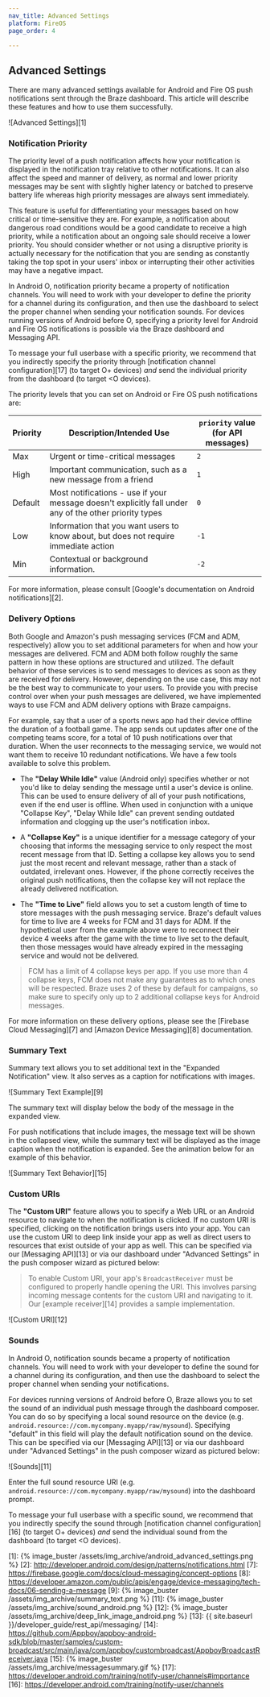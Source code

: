 ```yaml
---
nav_title: Advanced Settings
platform: FireOS
page_order: 4

---
```

## Advanced Settings

There are many advanced settings available for Android and Fire OS push notifications sent through the Braze dashboard. This article will describe these features and how to use them successfully.

![Advanced Settings][1]

### Notification Priority

The priority level of a push notification affects how your notification is displayed in the notification tray relative to other notifications. It can also affect the speed and manner of delivery, as normal and lower priority messages may be sent with slightly higher latency or batched to preserve battery life whereas high priority messages are always sent immediately.

This feature is useful for differentiating your messages based on how critical or time-sensitive they are. For example, a notification about dangerous road conditions would be a good candidate to receive a high priority, while a notification about an ongoing sale should receive a lower priority. You should consider whether or not using a disruptive priority is actually necessary for the notification that you are sending as constantly taking the top spot in your users' inbox or interrupting their other activities may have a negative impact.

In Android O, notification priority became a property of notification channels. You will need to work with your developer to define the priority for a channel during its configuration, and then use the dashboard to select the proper channel when sending your notification sounds. For devices running versions of Android before O, specifying a priority level for Android and Fire OS notifications is possible via the Braze dashboard and Messaging API. 

To message your full userbase with a specific priority, we recommend that you indirectly specify the priority through [notification channel configuration][17] (to target O+ devices) *and* send the individual priority from the dashboard (to target <O devices).

The priority levels that you can set on Android or Fire OS push notifications are:

| Priority | Description/Intended Use                                                                               | `priority` value (for API messages) |
|----------|--------------------------------------------------------------------------------------------------------|-------------------------------------|
| Max      | Urgent or time-critical messages                                                                       | `2`                                 |
| High     | Important communication, such as a new message from a friend                                           | `1`                                 |
| Default  | Most notifications - use if your message doesn't explicitly fall under any of the other priority types | `0`                                 |
| Low      | Information that you want users to know about, but does not require immediate action                   | `-1`                                |
| Min      | Contextual or background information.                                                                  | `-2`                                |


For more information, please consult [Google's documentation on Android notifications][2].

### Delivery Options

Both Google and Amazon's push messaging services (FCM and ADM, respectively) allow you to set additional parameters for when and how your messages are delivered. FCM and ADM both follow roughly the same pattern in how these options are structured and utilized. The default behavior of these services is to send messages to devices as soon as they are received for delivery. However, depending on the use case, this may not be the best way to communicate to your users. To provide you with precise control over when your push messages are delivered, we have implemented ways to use FCM and ADM delivery options with Braze campaigns.

For example, say that a user of a sports news app had their device offline the duration of a football game. The app sends out updates after one of the competing teams score, for a total of 10 push notifications over that duration. When the user reconnects to the messaging service, we would not want them to receive 10 redundant notifications. We have a few tools available to solve this problem.

- The __"Delay While Idle"__ value (Android only) specifies whether or not you'd like to delay sending the message until a user's device is online. This can be used to ensure delivery of all of your push notifications, even if the end user is offline. When used in conjunction with a unique "Collapse Key", "Delay While Idle" can prevent sending outdated information and clogging up the user's notification inbox.

- A __"Collapse Key"__ is a unique identifier for a message category of your choosing that informs the messaging service to only respect the most recent message from that ID. Setting a collapse key allows you to send just the most recent and relevant message, rather than a stack of outdated, irrelevant ones. However, if the phone correctly receives the original push notifications, then the collapse key will not replace the already delivered notification.

- The __"Time to Live"__ field allows you to set a custom length of time to store messages with the push messaging service. Braze's default values for time to live are 4 weeks for FCM and 31 days for ADM. If the hypothetical user from the example above were to reconnect their device 4 weeks after the game with the time to live set to the default, then those messages would have already expired in the messaging service and would not be delivered.

> FCM has a limit of 4 collapse keys per app. If you use more than 4 collapse keys, FCM does not make any guarantees as to which ones will be respected. Braze uses 2 of these by default for campaigns, so make sure to specify only up to 2 additional collapse keys for Android messages.

For more information on these delivery options, please see the [Firebase Cloud Messaging][7] and [Amazon Device Messaging][8] documentation.

### Summary Text

Summary text allows you to set additional text in the "Expanded Notification" view. It also serves as a caption for notifications with images.

![Summary Text Example][9]

The summary text will display below the body of the message in the expanded view.

For push notifications that include images, the message text will be shown in the collapsed view, while the summary text will be displayed as the image caption when the notification is expanded. See the animation below for an example of this behavior.

![Summary Text Behavior][15]

### Custom URIs

The __"Custom URI"__ feature allows you to specify a Web URL or an Android resource to navigate to when the notification is clicked. If no custom URI is specified, clicking on the notification brings users into your app. You can use the custom URI to deep link inside your app as well as direct users to resources that exist outside of your app as well. This can be specified via our [Messaging API][13] or via our dashboard under "Advanced Settings" in the push composer wizard as pictured below:

> To enable Custom URI, your app's `BroadcastReceiver` must be configured to properly handle opening the URI.  This involves parsing incoming message contents for the custom URI and navigating to it.  Our [example receiver][14] provides a sample implementation.

![Custom URI][12]

### Sounds

In Android O, notification sounds became a property of notification channels. You will need to work with your developer to define the sound for a channel during its configuration, and then use the dashboard to select the proper channel when sending your notifications.

For devices running versions of Android before O, Braze allows you to set the sound of an individual push message through the dashboard composer. You can do so by specifying a local sound resource on the device (e.g. `android.resource://com.mycompany.myapp/raw/mysound`). Specifying "default" in this field will play the default notification sound on the device. This can be specified via our [Messaging API][13] or via our dashboard under "Advanced Settings" in the push composer wizard as pictured below:

![Sounds][11]

Enter the full sound resource URI (e.g. `android.resource://com.mycompany.myapp/raw/mysound`) into the dashboard prompt.

To message your full userbase with a specific sound, we recommend that you indirectly specify the sound through [notification channel configuration][16] (to target O+ devices) *and* send the individual sound from the dashboard (to target <O devices).

[1]: {% image_buster /assets/img_archive/android_advanced_settings.png %}
[2]: http://developer.android.com/design/patterns/notifications.html
[7]: https://firebase.google.com/docs/cloud-messaging/concept-options
[8]: https://developer.amazon.com/public/apis/engage/device-messaging/tech-docs/06-sending-a-message
[9]: {% image_buster /assets/img_archive/summary_text.png %}
[11]: {% image_buster /assets/img_archive/sound_android.png %}
[12]: {% image_buster /assets/img_archive/deep_link_image_android.png %}
[13]: {{ site.baseurl }}/developer_guide/rest_api/messaging/
[14]: https://github.com/Appboy/appboy-android-sdk/blob/master/samples/custom-broadcast/src/main/java/com/appboy/custombroadcast/AppboyBroadcastReceiver.java
[15]: {% image_buster /assets/img_archive/messagesummary.gif %}
[17]: https://developer.android.com/training/notify-user/channels#importance
[16]: https://developer.android.com/training/notify-user/channels
